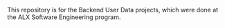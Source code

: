 This repository is for the Backend User Data projects, which were done at the ALX Software Engineering program.
